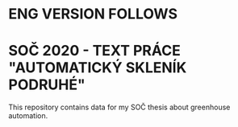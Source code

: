 # ENG VERSION FOLLOWS
# SOČ 2020 - TEXT PRÁCE "AUTOMATICKÝ SKLENÍK PODRUHÉ"
This repository contains data for my SOČ thesis about greenhouse automation. 
